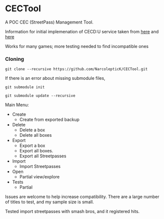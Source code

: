 # CECTool
A POC CEC (StreetPass) Management Tool.

Information for initial implemenation of CECD:U service taken from [here](https://www.3dbrew.org/wiki/CECD_Services) and [here](https://gist.github.com/wwylele/29a8caa6f5e5a7d88a00bedae90472ed)

Works for many games; more testing needed to find incompatible ones

### Cloning
`git clone --recursive https://github.com/NarcolepticK/CECTool.git`

If there is an error about missing submodule files,

`git submodule init`

`git submodule update --recursive`

Main Menu:
- Create
  - Create from exported backup
- Delete
  - Delete a box
  - Delete all boxes
- Export
  - Export a box
  - Export all boxes.
  - Export all Streetpasses
- Import
  - Import Streetpasses
- Open
  - Partial view/explore
- Tests
  - Partial

Issues are welcome to help increase compatibility. There are a large number of titles to test, and my sample size is small.

Tested import streetpasses with smash bros, and it registered hits.
